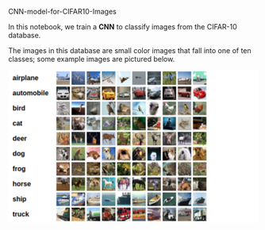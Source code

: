 CNN-model-for-CIFAR10-Images

In this notebook, we train a **CNN** to classify images from the CIFAR-10 database.

The images in this database are small color images that fall into one of ten classes; some example images are pictured below.

![alt text](https://github.com/Yogesh-S/19-CNN-model-for-CIFAR10-Images/blob/main/cifar10_image.png?raw=true)
